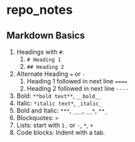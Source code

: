# repo_notes

## Markdown Basics
1. Headings with `#`:
   1. `# Heading 1`
   2. `## Heading 2`
2. Alternate Heading `=` or `-`
   1. Heading 1 followed in next line `====`
   2. Heading 2 followed in next line `----`
3. Bold: `**bold text**`, `__bold__`
4. Italic: `*italic text*`, `_italic_`
5. Bold and Italic: `***`, `___`, `__*`, `**_`
6. Blockquotes: `>`
7. Lists: start with `1.` or `-`, `*`, `+`
8. Code blocks: Indent with a tab. 